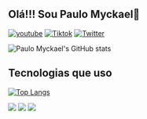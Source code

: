 ## Olá!!! Sou Paulo Myckael👋

[![youtube](https://img.shields.io/badge/YouTube-FF0000?style=for-the-badge&logo=youtube&logoColor=white)](https://www.youtube.com/channel/UCteovF_0VnpTSqd0yhFMSJw)
[![Tiktok](https://img.shields.io/badge/TikTok-000000?style=for-the-badge&logo=tiktok&logoColor=white)](https://www.tiktok.com/@myckaeldev)
[![Twitter](https://img.shields.io/badge/Twitter-1DA1F2?style=for-the-badge&logo=twitter&logoColor=white)](https://twitter.com/myckaeladm)

![Paulo Myckael's GitHub stats](https://github-readme-stats.vercel.app/api?username=paulomyckael&show_icons=true&theme=dark)


## Tecnologias que uso

[![Top Langs](https://github-readme-stats.vercel.app/api/top-langs/?username=paulomyckael)](https://github.com/paulomyckael/github-readme-stats)

![](https://img.shields.io/badge/HTML5-E34F26?style=for-the-badge&logo=html5&logoColor=white)
![](https://img.shields.io/badge/CSS3-1572B6?style=for-the-badge&logo=css3&logoColor=white)
![](https://img.shields.io/badge/JavaScript-F7DF1E?style=for-the-badge&logo=javascript&logoColor=black)

